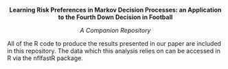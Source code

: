 **<p align="center">  Learning Risk Preferences in Markov Decision Processes: an Application to the Fourth Down Decision in Football</p>**

*<p align="center"> A Companion Repository </p>*

All of the R code to produce the results presented in our paper are included in this repository.  The data which this analysis relies on can be accessed in R via the nflfastR package.  
